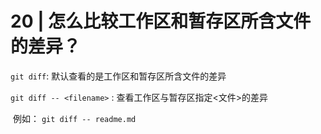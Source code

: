 <!--
 * @Author: Binqi Ni
 * @Date: 2021-09-30 11:51:18
 * @LastEditTime: 2021-09-30 11:51:19
 * @LastEditors: Binqi Ni
 * @FilePath: /Git-learning/02_独自使用Git时的常见场景 (16讲)/20_怎么比较工作区和暂存区所含文件的差异.md
-->
# 20 | 怎么比较工作区和暂存区所含文件的差异？

`git diff`: 默认查看的是工作区和暂存区所含文件的差异

`git diff -- <filename>` : 查看工作区与暂存区指定<文件>的差异

​	例如： `git diff -- readme.md`




